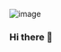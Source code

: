 ![image](https://user-images.githubusercontent.com/105895982/221367274-27642fb1-ec38-4d0c-8539-2400b7efb8d7.png)
### Hi there 👋

<!--
**AaronS16/AaronS16** is a ✨ _special_ ✨ repository because its `README.md` (this file) appears on your GitHub profile.

Here are some ideas to get you started:

- 🔭 I’m currently working on ...
- 🌱 I’m currently learning ...
- 👯 I’m looking to collaborate on ...
- 🤔 I’m looking for help with ...
- 💬 Ask me about ...
- 📫 How to reach me: ...
- 😄 Pronouns: ...
- ⚡ Fun fact: ...
-->
